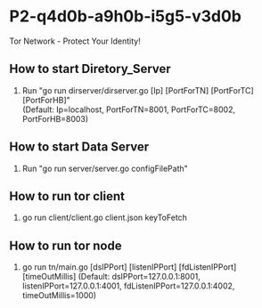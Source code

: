 # P2-q4d0b-a9h0b-i5g5-v3d0b
Tor Network - Protect Your Identity!

## How to start Diretory_Server
1. Run "go run dirserver/dirserver.go [Ip] [PortForTN] [PortForTC] [PortForHB]"   
  (Default: Ip=localhost, PortForTN=8001, PortForTC=8002, PortForHB=8003)
   
## How to start Data Server
1. Run "go run server/server.go configFilePath"


## How to run tor client
1. go run client/client.go client.json keyToFetch

## How to run tor node
1. go run tn/main.go [dsIPPort] [listenIPPort] [fdListenIPPort] [timeOutMillis]
   (Default: dsIPPort=127.0.0.1:8001, listenIPPort=127.0.0.1:4001, fdListenIPPort=127.0.0.1:4002, timeOutMillis=1000)